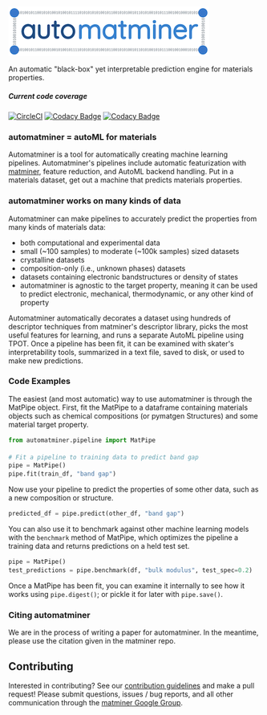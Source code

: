 ![logo](./docs/logo_small.png)

An automatic "black-box" yet interpretable prediction engine for materials properties.

##### Current code coverage

[![CircleCI](https://circleci.com/gh/hackingmaterials/automatminer.svg?style=svg)](https://circleci.com/gh/hackingmaterials/automatminer)
[![Codacy Badge](https://api.codacy.com/project/badge/Grade/aa63dd7aa85e480bbe0e924a02ad1540)](https://www.codacy.com/app/ardunn/automatminer?utm_source=github.com&amp;utm_medium=referral&amp;utm_content=hackingmaterials/automatminer&amp;utm_campaign=Badge_Grade)
[![Codacy Badge](https://api.codacy.com/project/badge/Coverage/aa63dd7aa85e480bbe0e924a02ad1540)](https://www.codacy.com/app/ardunn/automatminer?utm_source=github.com&utm_medium=referral&utm_content=hackingmaterials/automatminer&utm_campaign=Badge_Coverage)
 
### automatminer = autoML for materials
Automatminer is a tool for automatically creating machine learning pipelines. Automatminer's pipelines include automatic featurization with [matminer](https://github.com/hackingmaterials/matminer), feature reduction, and AutoML backend handling. Put in a materials dataset, get out a machine that predicts materials properties.
 
### automatminer works on many kinds of data
Automatminer can make pipelines to accurately predict the properties from many kinds of materials data:
*   both computational and experimental data
*   small (~100 samples) to moderate (~100k samples) sized datasets
*   crystalline datasets
*   composition-only (i.e., unknown phases) datasets
*   datasets containing electronic bandstructures or density of states
*   automatminer is agnostic to the target property, meaning it can be used to predict electronic, mechanical, thermodynamic, or any other kind of property

Automatminer automatically decorates a dataset using hundreds of descriptor techniques from matminer's descriptor library, picks the most useful features for learning, and runs a separate AutoML pipeline using TPOT. Once a pipeline has been fit, it can be examined with skater's interpretability tools, summarized in a text file, saved to disk, or used to make new predictions.  
 
### Code Examples
The easiest (and most automatic) way to use automatminer is through the MatPipe object. First, fit the MatPipe to a dataframe containing materials objects such as chemical compositions (or pymatgen Structures) and some material target property.
```python
from automatminer.pipeline import MatPipe

# Fit a pipeline to training data to predict band gap
pipe = MatPipe()
pipe.fit(train_df, "band gap")
``` 

Now use your pipeline to predict the properties of some other data, such as a new composition or structure. 
```python
predicted_df = pipe.predict(other_df, "band gap")
```

You can also use it to benchmark against other machine learning models with the `benchmark` method of MatPipe, which optimizes the pipeline a training data and returns predictions on a held test set. 
```python
pipe = MatPipe()
test_predictions = pipe.benchmark(df, "bulk modulus", test_spec=0.2)
```

Once a MatPipe has been fit, you can examine it internally to see how it works using `pipe.digest()`; or pickle it for later with `pipe.save()`.

### Citing automatminer
We are in the process of writing a paper for automatminer. In the meantime, please use the citation given in the matminer repo.

## Contributing 
Interested in contributing? See our [contribution guidelines](https://github.com/hackingmaterials/automatminer/blob/master/CONTRIBUTING.md) and make a pull request! Please submit questions, issues / bug reports, and all other communication through the [matminer Google Group](https://groups.google.com/forum/#!forum/matminer).